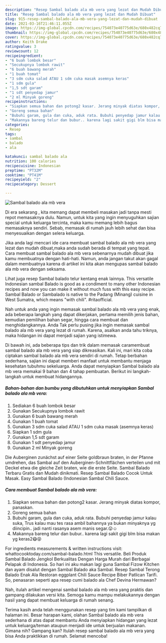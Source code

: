 ```yaml
---
description: "Resep Sambal balado ala mb vera yang lezat dan Mudah Dibuat"
title: "Resep Sambal balado ala mb vera yang lezat dan Mudah Dibuat"
slug: 915-resep-sambal-balado-ala-mb-vera-yang-lezat-dan-mudah-dibuat
date: 2021-03-16T21:46:11.055Z
image: https://img-global.cpcdn.com/recipes/754073e40775d63e/680x482cq70/sambal-balado-ala-mb-vera-foto-resep-utama.jpg
thumbnail: https://img-global.cpcdn.com/recipes/754073e40775d63e/680x482cq70/sambal-balado-ala-mb-vera-foto-resep-utama.jpg
cover: https://img-global.cpcdn.com/recipes/754073e40775d63e/680x482cq70/sambal-balado-ala-mb-vera-foto-resep-utama.jpg
author: Keith Drake
ratingvalue: 3
reviewcount: 12
recipeingredient:
- "6 buah lombok besar"
- "Secukupnya lombok rawit"
- "6 buah bawang merah"
- "1 buah tomat"
- "3 sdm cuka salad ATAU 1 sdm cuka masak asemnya keras"
- "1 sdm gula"
- "1,5 sdt garam"
- "1 sdt penyedap jamur"
- "2 ml Minyak goreng"
recipeinstructions:
- "Siapkan semua bahan dan potong2 kasar. Jerang minyak diatas kompor, panaskan."
- "Goreng semua bahan"
- "Bubuhi garam, gula dan cuka, aduk rata. Bubuhi penyedap jamur kalau suka, Trus kalau mau tes rasa ambil bahannya ya bukan minyaknya yg diincipin.. jadi nanti rasanya asem manis segar.😛☺"
- "Makannya bareng telur dan bubur.. karena lagi sakit gigi blm bisa makan yg keras2😷😝"
categories:
- Resep
tags:
- sambal
- balado
- ala

katakunci: sambal balado ala 
nutrition: 100 calories
recipecuisine: Indonesian
preptime: "PT32M"
cooktime: "PT41M"
recipeyield: "2"
recipecategory: Dessert

---
```



![Sambal balado ala mb vera](https://img-global.cpcdn.com/recipes/754073e40775d63e/680x482cq70/sambal-balado-ala-mb-vera-foto-resep-utama.jpg)

Di era  sekarang , kita memang dapat membeli masakan jadi tanpa mesti repot memasaknya dulu. Namun, untuk kita yang ingin menyuguhkan sajian special untuk keluarga tercinta, maka kamu memang lebih bagus memasaknya sendiri. Sebab, memasak di rumah jauh lebih sehat dan bisa menyesuaikan dengan selera keluarga.

Jika anda lagi mencari ide cara membuat sambal balado ala mb vera yang lezat dan mudah dibuat,maka anda sudah berada di tempat yang tepat. Cara membuat sambal balado ala mb vera  sebenarnya mudah dibuat jika kamu membuatnya dengan hati-hati. Namun, anda jangan takut akan gagal dalam membuatnya 
karena di artikel ini kita akan mengupas sambal balado ala mb vera dengan seksama.  

Lihat juga resep Sambal balado telur kentang enak lainnya. This versatile Indonesian sambal Balado is good as a condiment to many other Indonesian recipes and now you can make it without much fuss with this easy recipe. Sambal Balado or Sambalado is native to the Padang (Minang) cuisine in West Sumatra, which means &#34;with chili&#34;. #ritaofficial.

Nah untuk anda yang ingin memasak sambal balado ala mb vera yang enak, ada beberapa langkah yang dapat dikerjakan, pertama memilih jenis bahan, kemudian pemilihan bahan segar, hingga cara membuat dan menghidangkannya. Anda Tak perlu pusing jika ingin memasak sambal balado ala mb vera yang lezat di rumah. Karena, asalkan anda  tahu triknya, maka hidangan ini dapat menjadi sajian yang istimewa.

Di bawah ini, ada beberapa tips dan trik dalam memasak caramembuat sambal balado ala mb vera yang siap dikreasikan. Kali ini, mari kita coba ciptakan sambal balado ala mb vera sendiri di rumah. Tetap berbahan sederhana, sajian ini dapat memberi manfaat untuk membantu menjaga kesehatan tubuhmu sekeluarga. Anda dapat menyiapkan Sambal balado ala mb vera memakai 9 bahan dan 4 tahap pembuatan. Berikut ini langkah-langkah untuk membuat hidangannya.

<!--inarticleads1-->

##### Bahan-bahan dan bumbu yang dibutuhkan untuk menyiapkan Sambal balado ala mb vera:

1. Sediakan 6 buah lombok besar
1. Gunakan Secukupnya lombok rawit
1. Gunakan 6 buah bawang merah
1. Gunakan 1 buah tomat
1. Gunakan 3 sdm cuka salad ATAU 1 sdm cuka masak (asemnya keras)
1. Siapkan 1 sdm gula
1. Gunakan 1,5 sdt garam
1. Gunakan 1 sdt penyedap jamur
1. Gunakan 2 ml Minyak goreng


Die Auberginen zunächst auf einer Seite goldbraun braten, in der Pfanne umdrehen, das Sambal auf den Auberginen-Schnittflächen verteilen und mit Deckel etwa die gleiche Zeit braten, wie die erste Seite. Sambal Balado Terbaru Gratis dan Mudah dinikmati. Resep Sambal Balado Cocok Untuk Masak. Easy Sambal Balado (Indonesian Sambal Chili Sauce. 

<!--inarticleads2-->

##### Cara membuat Sambal balado ala mb vera:

1. Siapkan semua bahan dan potong2 kasar. Jerang minyak diatas kompor, panaskan.
1. Goreng semua bahan
1. Bubuhi garam, gula dan cuka, aduk rata. Bubuhi penyedap jamur kalau suka, Trus kalau mau tes rasa ambil bahannya ya bukan minyaknya yg diincipin.. jadi nanti rasanya asem manis segar.😛☺
1. Makannya bareng telur dan bubur.. karena lagi sakit gigi blm bisa makan yg keras2😷😝


For ingredients measurements &amp; written instructions visit: whattocooktoday.com/sambal-balado.html This versatile. Beli Produk Sambal Balado Jengkol Berkualitas Dengan Harga Murah dari Berbagai Pelapak di Indonesia. So hari ini aku makan lagi guna Sambal Fizow Kitchen dan ayam disalut dengan Sambal Balado aka Sambal. Resep Sambal Terong Balado Enak Ala Restoran eggplant Chili Sauce Recipe Biber Patlican Tarifi. So, penasaran seperti apa resep cumi balado ala Chef Devina Hermawan? 

Nah, itulah artikel mengenai  sambal balado ala mb vera  yang praktis dan gampang dilakukan versi kita. Semoga kamu mampu melakukannya dengan hasil yang dapat membuat keluarga di rumah senang. 

Terima kasih anda telah menggunakan resep yang tim kami tampilkan di halaman ini. Besar harapan kami, olahan  Sambal balado ala mb vera sederhana di atas dapat membantu Anda menyiapkan hidangan yang lezat untuk keluarga/teman ataupun menjadi ide untuk berjualan makanan. Gimana nih? Gampang kan? Itulah resep sambal balado ala mb vera yang bisa Anda praktikkan di rumah. Selamat mencoba!

